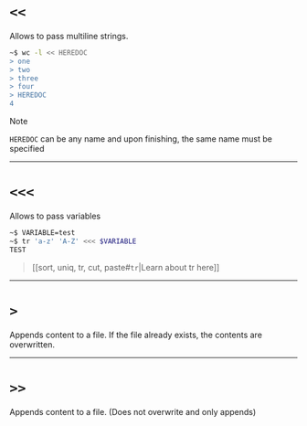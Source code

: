 
# `<<`

Allows to pass multiline strings.

```bash
~$ wc -l << HEREDOC
> one
> two
> three
> four
> HEREDOC
4
```

> [!Note]
> `HEREDOC` can be any name and upon finishing, the same name must be specified

---
# `<<<`

Allows to pass variables

```bash
~$ VARIABLE=test
~$ tr 'a-z' 'A-Z' <<< $VARIABLE
TEST
```
> [[sort, uniq, tr, cut, paste#`tr`|Learn about tr here]]

---

# `>`

Appends content to a file. If the file already exists, the contents are overwritten.

---

# `>>`

Appends content to a file. (Does not overwrite and only appends)